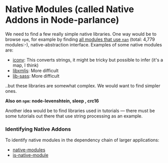 # Native Modules (called Native Addons in Node-parlance)

We need to find a few really simple native libraries. One way would be to browse `npm`, for example by finding [all modules that use `nan`](https://www.npmjs.com/browse/depended/nan) (total: 4,779  modules:-), native-abstraction interface. Examples of some native modules are:

* [iconv](https://www.npmjs.com/package/iconv): This converts strings, it might be tricky but possible to infer (it's a map, I think)
* [libxmljs](https://www.npmjs.com/package/libxmljs): More difficult
* [lib-sass](https://www.npmjs.com/package/node-sass): More difficult

..but these libraries are somewhat complex. We would want to find simpler ones.

**Also on `npm`: node-levenshtein, sleep , crc16**

Another idea would be to find libraries used in tutorials — there must be some tutorials out there that use string processing as an example.

### Identifying Native Addons

To identify native modules in the dependency chain of larger applications:

* [native-modules](https://github.com/juliangruber/native-modules)
* [is-native-module](https://github.com/juliangruber/is-native-module/blob/master/index.js)
